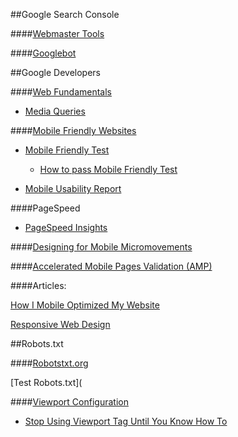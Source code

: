 ##Google Search Console

####[Webmaster Tools](https://www.google.com/webmasters/tools/home?hl=en&authuser=0)

####[Googlebot](https://support.google.com/webmasters/answer/182072)

##Google Developers

####[Web Fundamentals](https://developers.google.com/web/fundamentals/)

- [Media Queries](http://www.w3.org/TR/css3-mediaqueries/)

####[Mobile Friendly Websites](https://developers.google.com/webmasters/mobile-sites/)

- [Mobile Friendly Test](https://www.google.com/webmasters/tools/mobile-friendly/?url=www.foreverfamilyfoundation.org)

  - [How to pass Mobile Friendly Test](http://shallowsky.com/blog/tech/web/google-mobile-friendly.html)

- [Mobile Usability Report](https://support.google.com/webmasters/answer/6101188?hl=en)

####PageSpeed
- [PageSpeed Insights](https://developers.google.com/speed/pagespeed/insights/)

####[Designing for Mobile Micromovements](https://www.thinkwithgoogle.com/topics/designing-for-mobile-micro-moments.html)

####[Accelerated Mobile Pages Validation (AMP)](https://www.ampproject.org/docs/guides/validate.html)

####Articles:

[How I Mobile Optimized My Website](https://blog.hartleybrody.com/how-i-mobile-optimized-my-website-in-5-minutes/)

[Responsive Web Design](http://alistapart.com/article/responsive-web-design)

##Robots.txt

####[Robotstxt.org](http://www.robotstxt.org/db.html)

[Test Robots.txt](

####[Viewport Configuration](https://developers.google.com/speed/docs/insights/ConfigureViewport#overview)

- [Stop Using Viewport Tag Until You Know How To](http://blog.javierusobiaga.com/stop-using-the-viewport-tag-until-you-know-ho)
